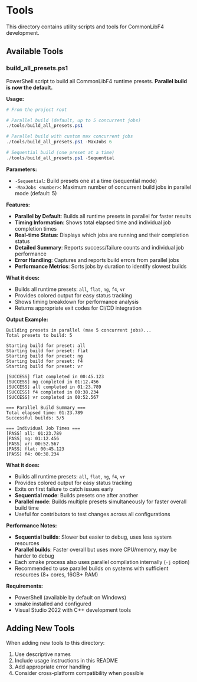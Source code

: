 # Tools

This directory contains utility scripts and tools for CommonLibF4 development.

## Available Tools

### build_all_presets.ps1
PowerShell script to build all CommonLibF4 runtime presets. **Parallel build is now the default.**

**Usage:**
```powershell
# From the project root

# Parallel build (default, up to 5 concurrent jobs)
./tools/build_all_presets.ps1

# Parallel build with custom max concurrent jobs
./tools/build_all_presets.ps1 -MaxJobs 6

# Sequential build (one preset at a time)
./tools/build_all_presets.ps1 -Sequential
```

**Parameters:**
- `-Sequential`: Build presets one at a time (sequential mode)
- `-MaxJobs <number>`: Maximum number of concurrent build jobs in parallel mode (default: 5)

**Features:**
- **Parallel by Default**: Builds all runtime presets in parallel for faster results
- **Timing Information**: Shows total elapsed time and individual job completion times
- **Real-time Status**: Displays which jobs are running and their completion status
- **Detailed Summary**: Reports success/failure counts and individual job performance
- **Error Handling**: Captures and reports build errors from parallel jobs
- **Performance Metrics**: Sorts jobs by duration to identify slowest builds

**What it does:**
- Builds all runtime presets: `all`, `flat`, `ng`, `f4`, `vr`
- Provides colored output for easy status tracking
- Shows timing breakdown for performance analysis
- Returns appropriate exit codes for CI/CD integration

**Output Example:**
```
Building presets in parallel (max 5 concurrent jobs)...
Total presets to build: 5

Starting build for preset: all
Starting build for preset: flat
Starting build for preset: ng
Starting build for preset: f4
Starting build for preset: vr

[SUCCESS] flat completed in 00:45.123
[SUCCESS] ng completed in 01:12.456
[SUCCESS] all completed in 01:23.789
[SUCCESS] f4 completed in 00:38.234
[SUCCESS] vr completed in 00:52.567

=== Parallel Build Summary ===
Total elapsed time: 01:23.789
Successful builds: 5/5

=== Individual Job Times ===
[PASS] all: 01:23.789
[PASS] ng: 01:12.456
[PASS] vr: 00:52.567
[PASS] flat: 00:45.123
[PASS] f4: 00:38.234
```

**What it does:**
- Builds all runtime presets: `all`, `flat`, `ng`, `f4`, `vr`
- Provides colored output for easy status tracking
- Exits on first failure to catch issues early
- **Sequential mode**: Builds presets one after another
- **Parallel mode**: Builds multiple presets simultaneously for faster overall build time
- Useful for contributors to test changes across all configurations

**Performance Notes:**
- **Sequential builds**: Slower but easier to debug, uses less system resources
- **Parallel builds**: Faster overall but uses more CPU/memory, may be harder to debug
- Each xmake process also uses parallel compilation internally (`-j` option)
- Recommended to use parallel builds on systems with sufficient resources (8+ cores, 16GB+ RAM)

**Requirements:**
- PowerShell (available by default on Windows)
- xmake installed and configured
- Visual Studio 2022 with C++ development tools

## Adding New Tools

When adding new tools to this directory:
1. Use descriptive names
2. Include usage instructions in this README
3. Add appropriate error handling
4. Consider cross-platform compatibility when possible 